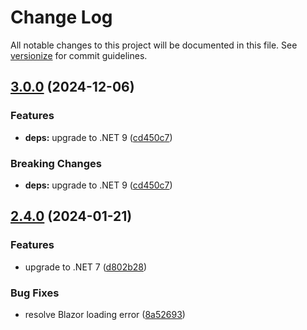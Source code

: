 # Change Log

All notable changes to this project will be documented in this file. See [versionize](https://github.com/versionize/versionize) for commit guidelines.

<a name="3.0.0"></a>
## [3.0.0](https://www.github.com/mu88/BlazorFotoManager/releases/tag/v3.0.0) (2024-12-06)

### Features

* **deps:** upgrade to .NET 9 ([cd450c7](https://www.github.com/mu88/BlazorFotoManager/commit/cd450c7ba739740f5dd8e4b5a4add6ea2580688d))

### Breaking Changes

* **deps:** upgrade to .NET 9 ([cd450c7](https://www.github.com/mu88/BlazorFotoManager/commit/cd450c7ba739740f5dd8e4b5a4add6ea2580688d))

<a name="2.4.0"></a>
## [2.4.0](https://www.github.com/mu88/BlazorFotoManager/releases/tag/v2.4.0) (2024-01-21)

### Features

* upgrade to .NET 7 ([d802b28](https://www.github.com/mu88/BlazorFotoManager/commit/d802b289ee9a9f93109dcde280236408ee8d64b0))

### Bug Fixes

* resolve Blazor loading error ([8a52693](https://www.github.com/mu88/BlazorFotoManager/commit/8a526939b40435cd2609e52afd3e902d6a3a9a4c))

